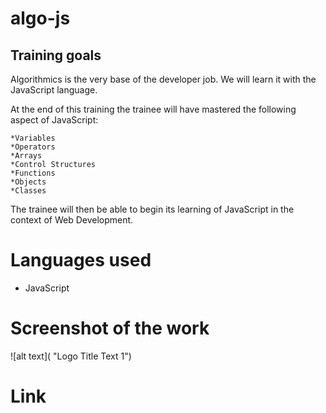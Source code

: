 # algo-js

## Training goals

Algorithmics is the very base of the developer job. We will learn it with the JavaScript language.

At the end of this training the trainee will have mastered the following aspect of JavaScript:

    *Variables
    *Operators
    *Arrays
    *Control Structures
    *Functions
    *Objects
    *Classes

The trainee will then be able to begin its learning of JavaScript in the context of Web Development.

# Languages used
 * JavaScript
 
# Screenshot of the work

![alt text]( "Logo Title Text 1")

# Link


